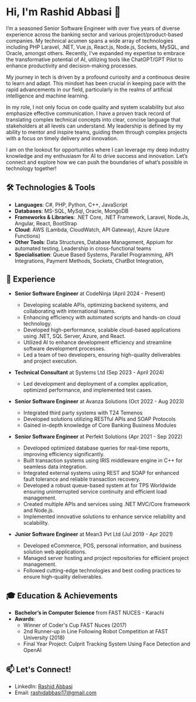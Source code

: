 # Hi, I'm Rashid Abbasi 👋

I’m a seasoned Senior Software Engineer with over five years of diverse experience across the banking sector and various project/product-based companies. My technical acumen spans a wide array of technologies including PHP Laravel, .NET, Vue.js, React.js, Node.js, Sockets, MySQL, and Oracle, amongst others. Recently, I’ve expanded my expertise to embrace the transformative potential of AI, utilizing tools like ChatGPT/GPT Pilot to enhance productivity and decision-making processes.

My journey in tech is driven by a profound curiosity and a continuous desire to learn and adapt. This mindset has been crucial in keeping pace with the rapid advancements in our field, particularly in the realms of artificial intelligence and machine learning.

In my role, I not only focus on code quality and system scalability but also emphasize effective communication. I have a proven track record of translating complex technical concepts into clear, concise language that stakeholders at all levels can understand. My leadership is defined by my ability to mentor and inspire teams, guiding them through complex projects with a focus on timely delivery and innovation.

I am on the lookout for opportunities where I can leverage my deep industry knowledge and my enthusiasm for AI to drive success and innovation. Let’s connect and explore how we can push the boundaries of what’s possible in technology together!

## 🛠️ Technologies & Tools

- **Languages**: C#, PHP, Python, C++, JavaScript
- **Databases**: MS-SQL, MySql, Oracle, MongoDB
- **Frameworks & Libraries**: .NET Core, .NET Framework, Laravel, Node.Js, Angular, React, BootStrap
- **Cloud**: AWS (Lambda, CloudWatch, API Gateway), Azure (Azure Functions)
- **Other Tools**: Data Structures, Database Management, Appium for automated testing, Leadership in cross-functional teams
- **Specialisation**: Queue Based Systems, Parallel Programming, API Integrations, Payment Methods, Sockets, ChatBot Integration, 


## 💼 Experience

- **Senior Software Engineer** at CodeNinja (April 2024 - Present)
  - Developing scalable APIs, optimizing backend systems, and collaborating with international teams.
  - Enhancing efficiency with automated scripts and hands-on cloud technology.
  - Developed high-performance, scalable cloud-based applications using .NET, SQL Server, Azure, and React.
  - Utilized AI to enhance development efficiency and streamline software development processes.
  - Led a team of two developers, ensuring high-quality deliverables and project execution.

- **Technical Consultant** at Systems Ltd (Sep 2023 - April 2024)
  - Led development and deployment of a complex application, optimized performance, and implemented test cases.

- **Senior Software Engineer** at Avanza Solutions (Oct 2022 - Aug 2023)
  - Integrated third party systems with T24 Temenos
  - Developed solutions utilizing RESTful APIs and SOAP Protocols
  - Gained in-depth knowledge of Core Banking Business Modules

- **Senior Software Engineer** at Perfekt Solutions (Apr 2021 - Sep 2022)
  - Developed optimized database queries for real-time reports, improving efficiency significantly.
  - Built transaction systems using IRIS middleware engine in C++ for seamless data integration.
  - Integrated external systems using REST and SOAP for enhanced fault tolerance and reliable transaction recovery.
  - Developed a robust queue-based system at for TPS Worldwide ensuring uninterrupted service continuity and efficient load management.
  - Created multiple APIs and services using .NET MVC/Core framework and Node.js.
  - Implemented innovative solutions to enhance service reliability and scalability.
    
- **Junior Software Engineer** at Mean3 Pvt Ltd (Jul 2019 - Apr 2021)
  - Developed eCommerce, POS, personal information, and business solution web applications.
  - Managed server hosting and project repositories for efficient project management.
  - Followed cutting-edge technologies and best coding practices to ensure high-quality deliverables.


## 🎓 Education & Achievements

- **Bachelor’s in Computer Science** from FAST NUCES - Karachi
- **Awards**:
  - Winner of Coder's Cup FAST Nuces (2017)
  - 2nd Runner-up in Line Following Robot Competition at FAST University (2018)
  - Final Year Project: Culprit Tracking System Using Face Detection and OpenAI


## 📫 Let's Connect!

- LinkedIn: [Rashid Abbasi](https://www.linkedin.com/in/rashid-abbasi/)
- Email: rashidabbasi17@gmail.com
